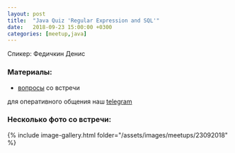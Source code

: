 ```yaml
---
layout: post
title:  "Java Quiz 'Regular Expression and SQL'"
date:   2018-09-23 15:00:00 +0300
categories: [meetup,java]
---
```


Спикер: Федичкин Денис

### Материалы:

- [вопросы] со встречи

для оперативного общения наш [telegram]

### Несколько фото со встречи:

{% include image-gallery.html folder="/assets/images/meetups/23092018" %}

[telegram]: https://t.me/devcomanda
[вопросы]: https://tinyurl.com/ybsb8sqr